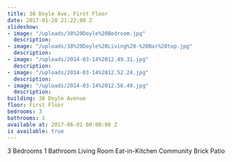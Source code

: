 ```yaml
---
title: 38 Doyle Ave, First Floor
date: 2017-01-28 21:22:00 Z
slideshow:
- image: "/uploads/38%20Doyle%20Bedroom.jpg"
  description:
- image: "/uploads/38%20Doyle%20Living%20-%20Bar%20top.jpg"
  description:
- image: "/uploads/2014-03-14%2012.49.31.jpg"
  description:
- image: "/uploads/2014-03-14%2012.52.24.jpg"
  description:
- image: "/uploads/2014-03-14%2012.56.49.jpg"
  description:
building: 38 Doyle Avenue
floor: First Floor
bedrooms: 3
bathrooms: 1
available at: 2017-06-01 00:00:00 Z
is available: true
---
```


3 Bedrooms
1 Bathroom
Living Room
Eat-in-Kitchen
Community Brick Patio

